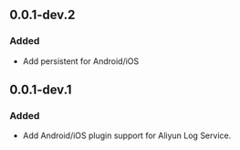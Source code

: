 ## 0.0.1-dev.2
### Added
* Add persistent for Android/iOS

## 0.0.1-dev.1

### Added
* Add Android/iOS plugin support for Aliyun Log Service.
